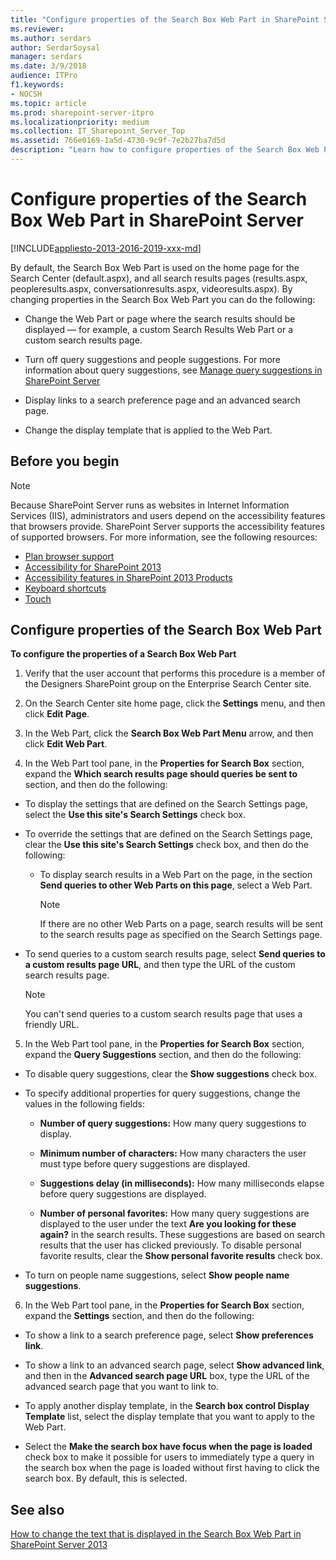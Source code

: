 ```yaml
---
title: "Configure properties of the Search Box Web Part in SharePoint Server"
ms.reviewer: 
ms.author: serdars
author: SerdarSoysal
manager: serdars
ms.date: 3/9/2018
audience: ITPro
f1.keywords:
- NOCSH
ms.topic: article
ms.prod: sharepoint-server-itpro
ms.localizationpriority: medium
ms.collection: IT_Sharepoint_Server_Top
ms.assetid: 766e0169-1a5d-4730-9c9f-7e2b27ba7d5d
description: "Learn how to configure properties of the Search Box Web Part."
---
```


# Configure properties of the Search Box Web Part in SharePoint Server

[!INCLUDE[appliesto-2013-2016-2019-xxx-md](../includes/appliesto-2013-2016-2019-xxx-md.md)]
  
By default, the Search Box Web Part is used on the home page for the Search Center (default.aspx), and all search results pages (results.aspx, peopleresults.aspx, conversationresults.aspx, videoresults.aspx). By changing properties in the Search Box Web Part you can do the following:
  
- Change the Web Part or page where the search results should be displayed — for example, a custom Search Results Web Part or a custom search results page.
    
- Turn off query suggestions and people suggestions. For more information about query suggestions, see [Manage query suggestions in SharePoint Server](manage-query-suggestions.md)
    
- Display links to a search preference page and an advanced search page.
    
- Change the display template that is applied to the Web Part.
    
## Before you begin
<a name="begin"> </a>

> [!NOTE]
> Because SharePoint Server runs as websites in Internet Information Services (IIS), administrators and users depend on the accessibility features that browsers provide. SharePoint Server supports the accessibility features of supported browsers. For more information, see the following resources: 
>- [Plan browser support](../install/browser-support-planning.md)
>- [Accessibility for SharePoint 2013](../accessibility-guidelines.md)
>- [Accessibility features in SharePoint 2013 Products](https://go.microsoft.com/fwlink/p/?LinkId=246501)
>- [Keyboard shortcuts](https://go.microsoft.com/fwlink/p/?LinkID=246504)
>- [Touch](/windows/win32/wintouch/windows-touch-gestures-overview)
    
## Configure properties of the Search Box Web Part
<a name="begin"> </a>

 **To configure the properties of a Search Box Web Part**
  
1. Verify that the user account that performs this procedure is a member of the Designers SharePoint group on the Enterprise Search Center site.
    
2. On the Search Center site home page, click the **Settings** menu, and then click **Edit Page**.
    
3. In the Web Part, click the **Search Box Web Part Menu** arrow, and then click **Edit Web Part**.
    
4. In the Web Part tool pane, in the **Properties for Search Box** section, expand the **Which search results page should queries be sent to** section, and then do the following: 
    
  - To display the settings that are defined on the Search Settings page, select the **Use this site's Search Settings** check box. 
    
  - To override the settings that are defined on the Search Settings page, clear the **Use this site's Search Settings** check box, and then do the following: 
    
    - To display search results in a Web Part on the page, in the section **Send queries to other Web Parts on this page**, select a Web Part.
    
      > [!NOTE]
      > If there are no other Web Parts on a page, search results will be sent to the search results page as specified on the Search Settings page. 
  
  - To send queries to a custom search results page, select **Send queries to a custom results page URL**, and then type the URL of the custom search results page.
    
    > [!NOTE]
    > You can't send queries to a custom search results page that uses a friendly URL. 
  
5. In the Web Part tool pane, in the **Properties for Search Box** section, expand the **Query Suggestions** section, and then do the following: 
    
  - To disable query suggestions, clear the **Show suggestions** check box. 
    
  - To specify additional properties for query suggestions, change the values in the following fields:
    
    - **Number of query suggestions:** How many query suggestions to display. 
    
    - **Minimum number of characters:** How many characters the user must type before query suggestions are displayed. 
    
    - **Suggestions delay (in milliseconds):** How many milliseconds elapse before query suggestions are displayed. 
    
    - **Number of personal favorites:** How many query suggestions are displayed to the user under the text **Are you looking for these again?** in the search results. These suggestions are based on search results that the user has clicked previously. To disable personal favorite results, clear the **Show personal favorite results** check box. 
    
  - To turn on people name suggestions, select **Show people name suggestions**.
    
6. In the Web Part tool pane, in the **Properties for Search Box** section, expand the **Settings** section, and then do the following: 
    
  - To show a link to a search preference page, select **Show preferences link**.
    
  - To show a link to an advanced search page, select **Show advanced link**, and then in the **Advanced search page URL** box, type the URL of the advanced search page that you want to link to. 
    
  - To apply another display template, in the **Search box control Display Template** list, select the display template that you want to apply to the Web Part. 
    
  - Select the **Make the search box have focus when the page is loaded** check box to make it possible for users to immediately type a query in the search box when the page is loaded without first having to click the search box. By default, this is selected. 
    
## See also
<a name="begin"> </a>

[How to change the text that is displayed in the Search Box Web Part in SharePoint Server 2013](/archive/blogs/tothesharepoint/how-to-change-the-text-that-is-displayed-in-the-search-box-web-part-in-sharepoint-server-2013)